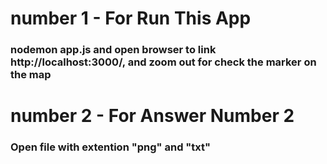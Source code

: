 # number 1 - For Run This App
### nodemon app.js and open browser to link http://localhost:3000/, and zoom out for check the marker on the map


###
# number 2 - For Answer Number 2
### Open file with extention "png" and "txt"